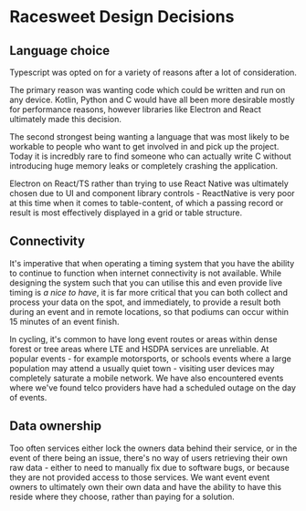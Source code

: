 # Racesweet Design Decisions

## Language choice

Typescript was opted on for a variety of reasons after a lot of consideration.

The primary reason was wanting code which could be written and run on any device.  Kotlin, Python and C would have all been more desirable mostly for performance reasons, however libraries like Electron and React ultimately made this decision.

The second strongest being wanting a language that was most likely to be workable to people who want to get involved in and pick up the project.  Today it is incredbly rare to find someone who can actually write C without introducing huge memory leaks or completely crashing the application.

Electron on React/TS rather than trying to use React Native was ultimately chosen due to UI and component library controls - ReactNative is very poor at this time when it comes to table-content, of which a passing record or result is most effectively displayed in a grid or table structure.

## Connectivity

It's imperative that when operating a timing system that you have the ability to continue to function when internet connectivity is not available.  While designing the system such that you can utilise this and even provide live timing is *a nice to have*, it is far more critical that you can both collect and process your data on the spot, and immediately, to provide a result both during an event and in remote locations, so that podiums can occur within 15 minutes of an event finish.

In cycling, it's common to have long event routes or areas within dense forest or tree areas where LTE and HSDPA services are unreliable.  At popular events - for example motorsports, or schools events where a large population may attend a usually quiet town - visiting user devices may completely saturate a mobile network.  We have also encountered events where we've found telco providers have had a scheduled outage on the day of events.  

## Data ownership

Too often services either lock the owners data behind their service, or in the event of there being an issue, there's no way of users retrieving their own raw data - either to need to manually fix due to software bugs, or because they are not provided access to those services.  We want event event owners to ultimately own their own data and have the ability to have this reside where they choose, rather than paying for a solution.
